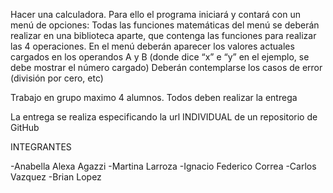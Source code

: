 Hacer una calculadora. 
Para ello el programa iniciará y contará con un menú de opciones: 
Todas las funciones matemáticas del menú se deberán realizar en una biblioteca aparte,
que contenga las funciones para realizar las 4 operaciones.
En el menú deberán aparecer los valores actuales cargados en los operandos A y B
(donde dice “x” e “y” en el ejemplo, se debe mostrar el número cargado)
Deberán contemplarse los casos de error (división por cero, etc)  



Trabajo en grupo maximo 4 alumnos. Todos deben realizar la entrega 


La entrega se realiza especificando la url INDIVIDUAL de un repositorio de GitHub

INTEGRANTES

-Anabella Alexa Agazzi
-Martina Larroza
-Ignacio Federico Correa
-Carlos Vazquez
-Brian Lopez
